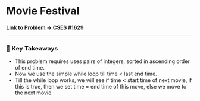 # Movie Festival

**[Link to Problem → CSES #1629](https://cses.fi/problemset/task/1629/)**

--- 

### 🧠 Key Takeaways

- This problem requires uses pairs of integers, sorted in ascending order of end time.
- Now we use the simple while loop till time < last end time.
- Till the while loop works, we will see if time < start time of next movie, if this is true, then we set time = end time of this move, else we move to the next movie.